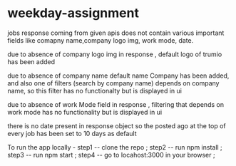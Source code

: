 # weekday-assignment

 jobs response coming from given apis does not contain various important fields like comapny name,company logo img, work mode, date.

 due to absence of company logo img in response , default logo of trumio has been added 

 due to absence of company name default name Company has been added, and also one of filters 
 (search by company name) depends on company name, so this filter has no functionalty but is displayed in ui

 due to absence of work Mode field in response , filtering that depends on work mode has no functionality but is displayed in ui

 there is no date present in response object so the posted ago at the top of every job has been set to 10 days as default



To run the app locally  - 
step1 --  clone the repo ;
step2 --  run npm install ;
step3 -- run npm start ;
step4 -- go to locahost:3000 in your browser ; 
